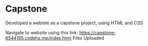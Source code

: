 # Capstone
Developed a webiste as a capstone project, using HTML and CSS

Navigate to website using this link: https://capstone-6544195.codehs.me/index.html
Files Uploaded 

